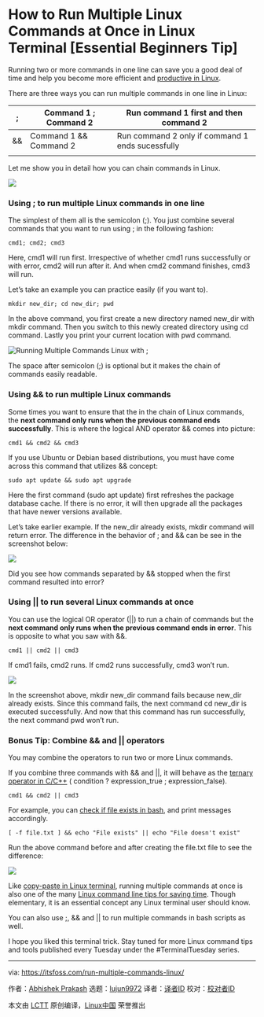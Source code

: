 [#]: collector: (lujun9972)
[#]: translator: ( )
[#]: reviewer: ( )
[#]: publisher: ( )
[#]: url: ( )
[#]: subject: (How to Run Multiple Linux Commands at Once in Linux Terminal [Essential Beginners Tip])
[#]: via: (https://itsfoss.com/run-multiple-commands-linux/)
[#]: author: (Abhishek Prakash https://itsfoss.com/author/abhishek/)

How to Run Multiple Linux Commands at Once in Linux Terminal [Essential Beginners Tip]
======

Running two or more commands in one line can save you a good deal of time and help you become more efficient and [productive in Linux][1].

There are three ways you can run multiple commands in one line in Linux:

; | Command 1 ; Command 2 | Run command 1 first and then command 2
---|---|---
&amp;&amp; | Command 1 &amp;&amp; Command 2 | Run command 2 only if command 1 ends sucessfully
|  |

Let me show you in detail how you can chain commands in Linux.

![][2]

### Using ; to run multiple Linux commands in one line

The simplest of them all is the semicolon (;). You just combine several commands that you want to run using ; in the following fashion:

```
cmd1; cmd2; cmd3
```

Here, cmd1 will run first. Irrespective of whether cmd1 runs successfully or with error, cmd2 will run after it. And when cmd2 command finishes, cmd3 will run.

Let’s take an example you can practice easily (if you want to).

```
mkdir new_dir; cd new_dir; pwd
```

In the above command, you first create a new directory named new_dir with mkdir command. Then you switch to this newly created directory using cd command. Lastly you print your current location with pwd command.

![Running Multiple Commands Linux with ;][3]

The space after semicolon (;) is optional but it makes the chain of commands easily readable.

### Using &amp;&amp; to run multiple Linux commands

Some times you want to ensure that the in the chain of Linux commands, the **next command only runs when the previous command ends successfully**. This is where the logical AND operator &amp;&amp; comes into picture:

```
cmd1 && cmd2 && cmd3
```

If you use Ubuntu or Debian based distributions, you must have come across this command that utilizes &amp;&amp; concept:

```
sudo apt update && sudo apt upgrade
```

Here the first command (sudo apt update) first refreshes the package database cache. If there is no error, it will then upgrade all the packages that have newer versions available.

Let’s take earlier example. If the new_dir already exists, mkdir command will return error. The difference in the behavior of ; and &amp;&amp; can be see in the screenshot below:

![][4]

Did you see how commands separated by &amp;&amp; stopped when the first command resulted into error?

### Using || to run several Linux commands at once

You can use the logical OR operator (||) to run a chain of commands but the **next command only runs when the previous command ends in error**. This is opposite to what you saw with &amp;&amp;.

```
cmd1 || cmd2 || cmd3
```

If cmd1 fails, cmd2 runs. If cmd2 runs successfully, cmd3 won’t run.

![][5]

In the screenshot above, mkdir new_dir command fails because new_dir already exists. Since this command fails, the next command cd new_dir is executed successfully. And now that this command has run successfully, the next command pwd won’t run.

### Bonus Tip: Combine &amp;&amp; and || operators

You may combine the operators to run two or more Linux commands.

If you combine three commands with &amp;&amp; and ||, it will behave as the [ternary operator in C/C++][6] ( condition ? expression_true ; expression_false).

```
cmd1 && cmd2 || cmd3
```

For example, you can [check if file exists in bash][7], and print messages accordingly.

```
[ -f file.txt ] && echo "File exists" || echo "File doesn't exist"
```

Run the above command before and after creating the file.txt file to see the difference:

![][8]

Like [copy-paste in Linux terminal][9], running multiple commands at once is also one of the many [Linux command line tips for saving time][10]. Though elementary, it is an essential concept any Linux terminal user should know.

You can also use ;, &amp;&amp; and || to run multiple commands in bash scripts as well.

I hope you liked this terminal trick. Stay tuned for more Linux command tips and tools published every Tuesday under the #TerminalTuesday series.

--------------------------------------------------------------------------------

via: https://itsfoss.com/run-multiple-commands-linux/

作者：[Abhishek Prakash][a]
选题：[lujun9972][b]
译者：[译者ID](https://github.com/译者ID)
校对：[校对者ID](https://github.com/校对者ID)

本文由 [LCTT](https://github.com/LCTT/TranslateProject) 原创编译，[Linux中国](https://linux.cn/) 荣誉推出

[a]: https://itsfoss.com/author/abhishek/
[b]: https://github.com/lujun9972
[1]: https://itsfoss.com/productivity-tips-ubuntu/
[2]: https://i2.wp.com/itsfoss.com/wp-content/uploads/2020/09/run-multiple-commands-in-linux.png?resize=800%2C450&ssl=1
[3]: https://i0.wp.com/itsfoss.com/wp-content/uploads/2020/09/running-multiple-commands-linux.png?resize=755%2C277&ssl=1
[4]: https://i0.wp.com/itsfoss.com/wp-content/uploads/2020/09/multiple-linux-commands-one-line.png?resize=768%2C277&ssl=1
[5]: https://i0.wp.com/itsfoss.com/wp-content/uploads/2020/09/linux-chain-commands.png?resize=768%2C277&ssl=1
[6]: https://www.w3schools.com/cpp/cpp_conditions_shorthand.asp
[7]: https://linuxhandbook.com/bash-check-if-file-exists/
[8]: https://i0.wp.com/itsfoss.com/wp-content/uploads/2020/09/combine-multiple-commands-linux.png?resize=800%2C300&ssl=1
[9]: https://itsfoss.com/copy-paste-linux-terminal/
[10]: https://itsfoss.com/linux-command-tricks/
